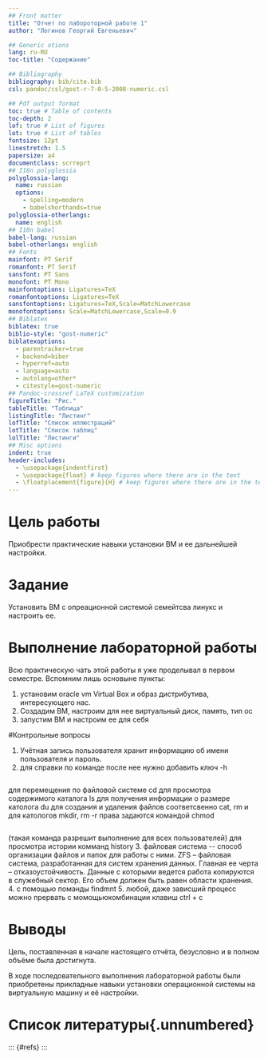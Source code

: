 ```yaml
---
## Front matter
title: "Отчет по лабороторной работе 1"
author: "Логинов Георгий Евгеньевич"

## Generic otions
lang: ru-RU
toc-title: "Содержание"

## Bibliography
bibliography: bib/cite.bib
csl: pandoc/csl/gost-r-7-0-5-2008-numeric.csl

## Pdf output format
toc: true # Table of contents
toc-depth: 2
lof: true # List of figures
lot: true # List of tables
fontsize: 12pt
linestretch: 1.5
papersize: a4
documentclass: scrreprt
## I18n polyglossia
polyglossia-lang:
  name: russian
  options:
	- spelling=modern
	- babelshorthands=true
polyglossia-otherlangs:
  name: english
## I18n babel
babel-lang: russian
babel-otherlangs: english
## Fonts
mainfont: PT Serif
romanfont: PT Serif
sansfont: PT Sans
monofont: PT Mono
mainfontoptions: Ligatures=TeX
romanfontoptions: Ligatures=TeX
sansfontoptions: Ligatures=TeX,Scale=MatchLowercase
monofontoptions: Scale=MatchLowercase,Scale=0.9
## Biblatex
biblatex: true
biblio-style: "gost-numeric"
biblatexoptions:
  - parentracker=true
  - backend=biber
  - hyperref=auto
  - language=auto
  - autolang=other*
  - citestyle=gost-numeric
## Pandoc-crossref LaTeX customization
figureTitle: "Рис."
tableTitle: "Таблица"
listingTitle: "Листинг"
lofTitle: "Список иллюстраций"
lotTitle: "Список таблиц"
lolTitle: "Листинги"
## Misc options
indent: true
header-includes:
  - \usepackage{indentfirst}
  - \usepackage{float} # keep figures where there are in the text
  - \floatplacement{figure}{H} # keep figures where there are in the text
---
```


# Цель работы

Приобрести практические навыки установки ВМ и ее дальнейшей настройки.

# Задание

Установить ВМ с опреационной системой семейтсва линукс и настроить ее.

# Выполнение лабораторной работы

Всю практическую чать этой работы я уже проделывал в первом семестре. Вспомним лишь основыне пункты:
1. установим oracle vm Virtual Box и образ дистрибутива, интересующего нас.
2. Создадим ВМ, настроим для нее виртуальный диск, память, тип ос
3. запустим ВМ и настроим ее для себя

#Контрольные вопросы
1. Учётная запись пользователя хранит информацию об имени пользователя и пароль.
2. для справки по команде после нее нужно добавить ключ -h 
```cat -h
```
для перемещения по файловой системе сd 
для просмотра содержимого каталога ls
для получения информации о размере католога du
для создания и удаления файлов соответсвенно cat, rm
и для катологов mkdir, rm -r
права задаются командой chmod
```chmod +x somefile
```
(такая команда разрешит выполнение для всех пользователей)
для просмотра истории комманд history
3. файловая система -- способ организации файлов и папок для работы с ними. ZFS – файловая система, разработанная для систем хранения данных. Главная ее черта – отказоустойчивость. Данные с которыми ведется работа копируются в служебный сектор. Его объем должен быть равен области хранения. 
4. с помощью поманды findmnt
5. любой, даже зависший процесс можно прервать с момощьюкомбинации клавиш ctrl + c



#  Выводы

Цель, поставленная в начале настоящего отчёта, безусловно и в полном объёме была достигнута.

В ходе последовательного выполнения лабораторной работы были приобретены прикладные навыки установки операционной системы на виртуальную машину и её настройки.

# Список литературы{.unnumbered}

::: {#refs}
:::
